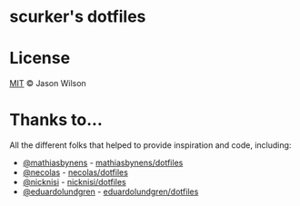 # scurker's dotfiles

# License

[MIT](license) © Jason Wilson

# Thanks to...

All the different folks that helped to provide inspiration and code, including:

* [@mathiasbynens](https://github.com/mathiasbynens) - [mathiasbynens/dotfiles](https://github.com/mathiasbynens/dotfiles)
* [@necolas](https://github.com/necolas) - [necolas/dotfiles](https://github.com/necolas/dotfiles)
* [@nicknisi](https://github.com/nicknisi) - [nicknisi/dotfiles](https://github.com/nicknisi/dotfiles)
* [@eduardolundgren](https://github.com/eduardolundgren/dotfiles) - [eduardolundgren/dotfiles](https://github.com/eduardolundgren/dotfiles)